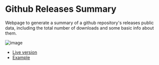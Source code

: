 # Github Releases Summary

Webpage to generate a summary of a github repository's releases public data, including the total number of downloads and some basic info about them.

![image](https://github.com/binarynonsense/github-releases-summary/assets/8535921/310f1ad0-feac-4799-9bb9-cf437ffdcc7e)

- [Live version](http://www.binarynonsense.com/webapps/github-releases-summary/)
- [Example](http://www.binarynonsense.com/webapps/github-releases-summary/?owner=binarynonsense&name=comic-book-reader)
